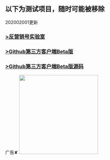 ## 以下为测试项目，随时可能被移除
202002001更新

### [>反营销号实验室](https://52waffle.github.io/fyxhsys)

### [>Github第三方客户端Beta版](https://github.com/52waffle/52research/blob/master/%E6%88%91%E7%9A%84GitHub_1.0.apk)

### [>Github第三方客户端Beta版源码](https://github.com/52waffle/52research/blob/master/%E6%88%91%E7%9A%84GitHub_1.0_1584018419.fas)

广告✘
 <a href="http://www.12315.cn/"><img src="http://img02.taobaocdn.com/imgextra/i2/2133890962/TB21Ag_XVXXXXboXXXXXXXXXXXX_!!2133890962.gif" width="250" height="250" border="0"></a>
